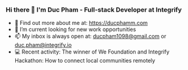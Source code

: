 ### Hi there 👋 I'm Duc Pham - Full-stack Developer at Integrify
- 👀 Find out more about me at: https://ducphamm.com
- 👯 I’m current looking for new work opportunities
- 📫 My inbox is always open at: ducpham1098@gmail.com or duc.pham@integrify.io
- 💻 Recent activity: The winner of We Foundation and Integrify Hackathon: How to connect local communities remotely

